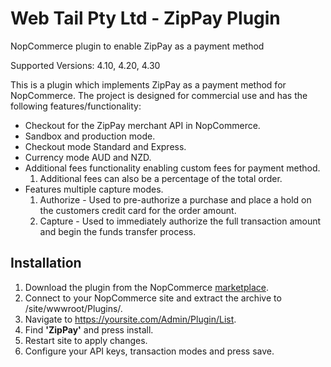 
# Web Tail Pty Ltd - ZipPay Plugin
 NopCommerce plugin to enable ZipPay as a payment method
 
 Supported Versions: 4.10, 4.20, 4.30
 
This is a plugin which implements ZipPay as a payment method for NopCommerce. The project is designed for commercial use and has the following features/functionality:
 
 - Checkout for the ZipPay merchant API in NopCommerce.
 - Sandbox and production mode.
 - Checkout mode Standard and Express.
 - Currency mode AUD and NZD.
 - Additional fees functionality enabling custom fees for payment method.
	1. Additional fees can also be a percentage of the total order.
 - Features multiple capture modes.
	 1. Authorize - Used to pre-authorize a purchase and place a hold on the customers credit card for the order amount.
	 2. Capture - Used to immediately authorize the full transaction amount and begin the funds transfer process.

 

## Installation

1. Download the plugin from the NopCommerce [marketplace](https://www.nopcommerce.com/marketplace.aspx).
2.  Connect to your NopCommerce site and extract the archive to /site/wwwroot/Plugins/.
3.  Navigate to https://yoursite.com/Admin/Plugin/List.
4. Find **'ZipPay'** and press install.
5. Restart site to apply changes.
6. Configure your API keys, transaction modes and press save.
